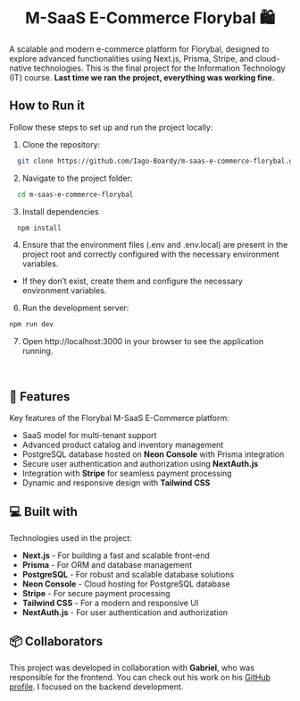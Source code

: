 <h1 align="center" id="title">M-SaaS E-Commerce Florybal 🛍️</h1>

<p id="description">A scalable and modern e-commerce platform for Florybal, designed to explore advanced functionalities using Next.js, Prisma, Stripe, and cloud-native technologies. This is the final project for the Information Technology (IT) course. <strong>Last time we ran the project, everything was working fine.</strong></p>

<h2> How to Run it</h2>

Follow these steps to set up and run the project locally:

1. Clone the repository:
```sh
  git clone https://github.com/Iago-Boardy/m-saas-e-commerce-florybal.git
```
2. Navigate to the project folder:
```sh
  cd m-saas-e-commerce-florybal
```
3. Install dependencies
```sh
  npm install
```
4. Ensure that the environment files (.env and .env.local) are present in the project root and correctly configured with the necessary environment variables.
* If they don’t exist, create them and configure the necessary environment variables.
   
6. Run the development server:
```sh
npm run dev
```

7. Open http://localhost:3000 in your browser to see the application running.

<br/>

<h2>🧐 Features</h2>

Key features of the Florybal M-SaaS E-Commerce platform:

* SaaS model for multi-tenant support
* Advanced product catalog and inventory management
* PostgreSQL database hosted on **Neon Console** with Prisma integration
* Secure user authentication and authorization using **NextAuth.js**
* Integration with **Stripe** for seamless payment processing
* Dynamic and responsive design with **Tailwind CSS**

<h2>💻 Built with</h2>

Technologies used in the project:

* **Next.js** - For building a fast and scalable front-end
* **Prisma** - For ORM and database management
* **PostgreSQL** - For robust and scalable database solutions
* **Neon Console** - Cloud hosting for PostgreSQL database
* **Stripe** - For secure payment processing
* **Tailwind CSS** - For a modern and responsive UI
* **NextAuth.js** - For user authentication and authorization

<h2>📦 Collaborators</h2>

This project was developed in collaboration with **Gabriel**, who was responsible for the frontend. You can check out his work on his [GitHub profile](https://github.com/GabrielGMachado). I focused on the backend development.
